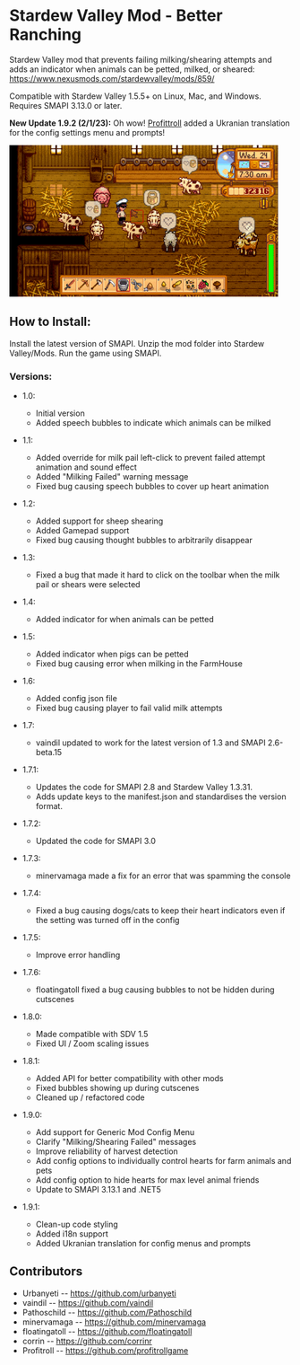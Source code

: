 # Stardew Valley Mod - Better Ranching
Stardew Valley mod that prevents failing milking/shearing attempts and adds an indicator when animals can be petted, milked, or sheared: https://www.nexusmods.com/stardewvalley/mods/859/

Compatible with Stardew Valley 1.5.5+ on Linux, Mac, and Windows. Requires SMAPI 3.13.0 or later.

**New Update 1.9.2 (2/1/23):** Oh wow! [Profittroll](https://github.com/profitrollgame) added a Ukranian translation for the config settings menu and prompts!

![Preview image](/better_ranching_preview.gif)

<h2>How to Install:</h2>
    Install the latest version of SMAPI.
    Unzip the mod folder into Stardew Valley/Mods.
    Run the game using SMAPI.


<h3>Versions:</h3>

* 1.0:
    * Initial version
    * Added speech bubbles to indicate which animals can be milked
    
* 1.1:
    * Added override for milk pail left-click to prevent failed attempt animation and sound effect
    * Added "Milking Failed" warning message
    * Fixed bug causing speech bubbles to cover up heart animation
* 1.2:
    * Added support for sheep shearing
    * Added Gamepad support
    * Fixed bug causing thought bubbles to arbitrarily disappear
* 1.3:
    * Fixed a bug that made it hard to click on the toolbar when the milk pail or shears were selected
* 1.4:
    * Added indicator for when animals can be petted
* 1.5:
    * Added indicator when pigs can be petted
    * Fixed bug causing error when milking in the FarmHouse
* 1.6:
    * Added config json file
    * Fixed bug causing player to fail valid milk attempts
* 1.7:
    * vaindil updated to work for the latest version of 1.3 and SMAPI 2.6-beta.15
* 1.7.1:
    * Updates the code for SMAPI 2.8 and Stardew Valley 1.3.31.
    * Adds update keys to the manifest.json and standardises the version format.
* 1.7.2:
    * Updated the code for SMAPI 3.0
* 1.7.3:
    * minervamaga made a fix for an error that was spamming the console
* 1.7.4:
    * Fixed a bug causing dogs/cats to keep their heart indicators even if the setting was turned off in the config
* 1.7.5:
    * Improve error handling
* 1.7.6:
    * floatingatoll fixed a bug causing bubbles to not be hidden during cutscenes
* 1.8.0:
    * Made compatible with SDV 1.5
    * Fixed UI / Zoom scaling issues
* 1.8.1:
    * Added API for better compatibility with other mods
    * Fixed bubbles showing up during cutscenes
    * Cleaned up / refactored code
* 1.9.0:
    * Add support for Generic Mod Config Menu
    * Clarify "Milking/Shearing Failed" messages
    * Improve reliability of harvest detection
    * Add config options to individually control hearts for farm animals and pets
    * Add config option to hide hearts for max level animal friends
    * Update to SMAPI 3.13.1 and .NET5
* 1.9.1:
    * Clean-up code styling
    * Added i18n support 
    * Added Ukranian translation for config menus and prompts
<h2>Contributors</h2>

* Urbanyeti -- https://github.com/urbanyeti
* vaindil -- https://github.com/vaindil
* Pathoschild -- https://github.com/Pathoschild
* minervamaga -- https://github.com/minervamaga
* floatingatoll -- https://github.com/floatingatoll
* corrin -- https://github.com/corrinr
* Profitroll -- https://github.com/profitrollgame
